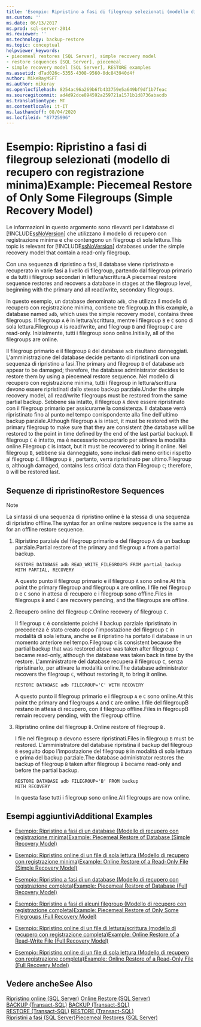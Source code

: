 ```yaml
---
title: 'Esempio: Ripristino a fasi di filegroup selezionati (modello di recupero con registrazione minima) | Microsoft Docs'
ms.custom: ''
ms.date: 06/13/2017
ms.prod: sql-server-2014
ms.reviewer: ''
ms.technology: backup-restore
ms.topic: conceptual
helpviewer_keywords:
- piecemeal restores [SQL Server], simple recovery model
- restore sequences [SQL Server], piecemeal
- simple recovery model [SQL Server], RESTORE examples
ms.assetid: d7ad026c-5355-4308-9560-0dc843940d4f
author: MikeRayMSFT
ms.author: mikeray
ms.openlocfilehash: 8254ac96a269b6fb433759e5a649bf9df1b7feac
ms.sourcegitcommit: ad4d92dce894592a259721a1571b1d8736abacdb
ms.translationtype: MT
ms.contentlocale: it-IT
ms.lasthandoff: 08/04/2020
ms.locfileid: "87725996"
---
```

# <a name="example-piecemeal-restore-of-only-some-filegroups-simple-recovery-model"></a><span data-ttu-id="f0858-102">Esempio: Ripristino a fasi di filegroup selezionati (modello di recupero con registrazione minima)</span><span class="sxs-lookup"><span data-stu-id="f0858-102">Example: Piecemeal Restore of Only Some Filegroups (Simple Recovery Model)</span></span>
  <span data-ttu-id="f0858-103">Le informazioni in questo argomento sono rilevanti per i database di [!INCLUDE[ssNoVersion](../../includes/ssnoversion-md.md)] che utilizzano il modello di recupero con registrazione minima e che contengono un filegroup di sola lettura.</span><span class="sxs-lookup"><span data-stu-id="f0858-103">This topic is relevant for [!INCLUDE[ssNoVersion](../../includes/ssnoversion-md.md)] databases under the simple recovery model that contain a read-only filegroup.</span></span>  
  
 <span data-ttu-id="f0858-104">Con una sequenza di ripristino a fasi, il database viene ripristinato e recuperato in varie fasi a livello di filegroup, partendo dal filegroup primario e da tutti i filegroup secondari in lettura/scrittura.</span><span class="sxs-lookup"><span data-stu-id="f0858-104">A piecemeal restore sequence restores and recovers a database in stages at the filegroup level, beginning with the primary and all read/write, secondary filegroups.</span></span>  
  
 <span data-ttu-id="f0858-105">In questo esempio, un database denominato `adb`, che utilizza il modello di recupero con registrazione minima, contiene tre filegroup.</span><span class="sxs-lookup"><span data-stu-id="f0858-105">In this example, a database named `adb`, which uses the simple recovery model, contains three filegroups.</span></span> <span data-ttu-id="f0858-106">Il filegroup `A` è in lettura/scrittura, mentre i filegroup `B` e `C` sono di sola lettura.</span><span class="sxs-lookup"><span data-stu-id="f0858-106">Filegroup `A` is read/write, and filegroup `B` and filegroup `C` are read-only.</span></span> <span data-ttu-id="f0858-107">Inizialmente, tutti i filegroup sono online.</span><span class="sxs-lookup"><span data-stu-id="f0858-107">Initially, all of the filegroups are online.</span></span>  
  
 <span data-ttu-id="f0858-108">Il filegroup primario e il filegroup `B` del database `adb` risultano danneggiati. L'amministrazione del database decide pertanto di ripristinarli con una sequenza di ripristino a fasi.</span><span class="sxs-lookup"><span data-stu-id="f0858-108">The primary and filegroup `B` of database `adb` appear to be damaged; therefore, the database administrator decides to restore them by using a piecemeal restore sequence.</span></span> <span data-ttu-id="f0858-109">Nel modello di recupero con registrazione minima, tutti i filegroup in lettura/scrittura devono essere ripristinati dallo stesso backup parziale.</span><span class="sxs-lookup"><span data-stu-id="f0858-109">Under the simple recovery model, all read/write filegroups must be restored from the same partial backup.</span></span> <span data-ttu-id="f0858-110">Sebbene sia intatto, il filegroup `A` deve essere ripristinato con il filegroup primario per assicurarne la consistenza. Il database verrà ripristinato fino al punto nel tempo corrispondente alla fine dell'ultimo backup parziale.</span><span class="sxs-lookup"><span data-stu-id="f0858-110">Although filegroup `A` is intact, it must be restored with the primary filegroup to make sure that they are consistent (the database will be restored to the point in time defined by the end of the last partial backup).</span></span> <span data-ttu-id="f0858-111">Il filegroup `C` è intatto, ma è necessario recuperarlo per attivare la modalità online.</span><span class="sxs-lookup"><span data-stu-id="f0858-111">Filegroup `C` is intact, but it must be recovered to bring it online.</span></span> <span data-ttu-id="f0858-112">Nel filegroup `B`, sebbene sia danneggiato, sono inclusi dati meno critici rispetto al filegroup `C`. Il filegroup `B` , pertanto, verrà ripristinato per ultimo.</span><span class="sxs-lookup"><span data-stu-id="f0858-112">Filegroup `B`, although damaged, contains less critical data than Filegroup `C`; therefore, `B` will be restored last.</span></span>  
  
## <a name="restore-sequences"></a><span data-ttu-id="f0858-113">Sequenze di ripristino</span><span class="sxs-lookup"><span data-stu-id="f0858-113">Restore Sequences</span></span>  
  
> [!NOTE]  
>  <span data-ttu-id="f0858-114">La sintassi di una sequenza di ripristino online è la stessa di una sequenza di ripristino offline.</span><span class="sxs-lookup"><span data-stu-id="f0858-114">The syntax for an online restore sequence is the same as for an offline restore sequence.</span></span>  
  
1.  <span data-ttu-id="f0858-115">Ripristino parziale del filegroup primario e del filegroup `A` da un backup parziale.</span><span class="sxs-lookup"><span data-stu-id="f0858-115">Partial restore of the primary and filegroup `A` from a partial backup.</span></span>  
  
    ```  
    RESTORE DATABASE adb READ_WRITE_FILEGROUPS FROM partial_backup   
    WITH PARTIAL, RECOVERY  
    ```  
  
     <span data-ttu-id="f0858-116">A questo punto il filegroup primario e il filegroup `A` sono online.</span><span class="sxs-lookup"><span data-stu-id="f0858-116">At this point the primary filegroup and filegroup `A` are online.</span></span> <span data-ttu-id="f0858-117">I file nei filegroup `B` e `C` sono in attesa di recupero e i filegroup sono offline.</span><span class="sxs-lookup"><span data-stu-id="f0858-117">Files in filegroups `B` and `C` are recovery pending, and the filegroups are offline.</span></span>  
  
2.  <span data-ttu-id="f0858-118">Recupero online del filegroup `C`.</span><span class="sxs-lookup"><span data-stu-id="f0858-118">Online recovery of filegroup `C`.</span></span>  
  
     <span data-ttu-id="f0858-119">Il filegroup `C` è consistente poiché il backup parziale ripristinato in precedenza è stato creato dopo l'impostazione del filegroup `C` in modalità di sola lettura, anche se il ripristino ha portato il database in un momento anteriore nel tempo.</span><span class="sxs-lookup"><span data-stu-id="f0858-119">Filegroup `C` is consistent because the partial backup that was restored above was taken after filegroup `C` became read-only, although the database was taken back in time by the restore.</span></span> <span data-ttu-id="f0858-120">L'amministratore del database recupera il filegroup `C`, senza ripristinarlo, per attivare la modalità online.</span><span class="sxs-lookup"><span data-stu-id="f0858-120">The database administrator recovers the filegroup `C`, without restoring it, to bring it online.</span></span>  
  
    ```  
    RESTORE DATABASE adb FILEGROUP='C' WITH RECOVERY  
    ```  
  
     <span data-ttu-id="f0858-121">A questo punto il filegroup primario e i filegroup `A` e `C` sono online.</span><span class="sxs-lookup"><span data-stu-id="f0858-121">At this point the primary and filegroups `A` and `C` are online.</span></span> <span data-ttu-id="f0858-122">I file del filegroupB restano in attesa di recupero, con il filegroup offline.</span><span class="sxs-lookup"><span data-stu-id="f0858-122">Files in filegroupB remain recovery pending, with the filegroup offline.</span></span>  
  
3.  <span data-ttu-id="f0858-123">Ripristino online del filegroup `B.`</span><span class="sxs-lookup"><span data-stu-id="f0858-123">Online restore of filegroup `B.`</span></span>  
  
     <span data-ttu-id="f0858-124">I file nel filegroup `B` devono essere ripristinati.</span><span class="sxs-lookup"><span data-stu-id="f0858-124">Files in filegroup `B` must be restored.</span></span> <span data-ttu-id="f0858-125">L'amministratore del database ripristina il backup del filegroup `B` eseguito dopo l'impostazione del filegroup `B` in modalità di sola lettura e prima del backup parziale.</span><span class="sxs-lookup"><span data-stu-id="f0858-125">The database administrator restores the backup of filegroup `B` taken after filegroup `B` became read-only and before the partial backup.</span></span>  
  
    ```  
    RESTORE DATABASE adb FILEGROUP='B' FROM backup   
    WITH RECOVERY  
    ```  
  
     <span data-ttu-id="f0858-126">In questa fase tutti i filegroup sono online.</span><span class="sxs-lookup"><span data-stu-id="f0858-126">All filegroups are now online.</span></span>  
  
## <a name="additional-examples"></a><span data-ttu-id="f0858-127">Esempi aggiuntivi</span><span class="sxs-lookup"><span data-stu-id="f0858-127">Additional Examples</span></span>  
  
-   [<span data-ttu-id="f0858-128">Esempio: Ripristino a fasi di un database &#40;Modello di recupero con registrazione minima&#41;</span><span class="sxs-lookup"><span data-stu-id="f0858-128">Example: Piecemeal Restore of Database &#40;Simple Recovery Model&#41;</span></span>](example-piecemeal-restore-of-database-simple-recovery-model.md)  
  
-   [<span data-ttu-id="f0858-129">Esempio: Ripristino online di un file di sola lettura &#40;Modello di recupero con registrazione minima&#41;</span><span class="sxs-lookup"><span data-stu-id="f0858-129">Example: Online Restore of a Read-Only File &#40;Simple Recovery Model&#41;</span></span>](example-online-restore-of-a-read-only-file-simple-recovery-model.md)  
  
-   [<span data-ttu-id="f0858-130">Esempio: Ripristino a fasi di un database &#40;Modello di recupero con registrazione completa&#41;</span><span class="sxs-lookup"><span data-stu-id="f0858-130">Example: Piecemeal Restore of Database &#40;Full Recovery Model&#41;</span></span>](example-piecemeal-restore-of-database-full-recovery-model.md)  
  
-   [<span data-ttu-id="f0858-131">Esempio: Ripristino a fasi di alcuni filegroup &#40;Modello di recupero con registrazione completa&#41;</span><span class="sxs-lookup"><span data-stu-id="f0858-131">Example: Piecemeal Restore of Only Some Filegroups &#40;Full Recovery Model&#41;</span></span>](example-piecemeal-restore-of-only-some-filegroups-full-recovery-model.md)  
  
-   [<span data-ttu-id="f0858-132">Esempio: Ripristino online di un file di lettura/scrittura &#40;modello di recupero con registrazione completa&#41;</span><span class="sxs-lookup"><span data-stu-id="f0858-132">Example: Online Restore of a Read-Write File &#40;Full Recovery Model&#41;</span></span>](example-online-restore-of-a-read-write-file-full-recovery-model.md)  
  
-   [<span data-ttu-id="f0858-133">Esempio: Ripristino online di un file di sola lettura &#40;Modello di recupero con registrazione completa&#41;</span><span class="sxs-lookup"><span data-stu-id="f0858-133">Example: Online Restore of a Read-Only File &#40;Full Recovery Model&#41;</span></span>](example-online-restore-of-a-read-only-file-full-recovery-model.md)  
  
## <a name="see-also"></a><span data-ttu-id="f0858-134">Vedere anche</span><span class="sxs-lookup"><span data-stu-id="f0858-134">See Also</span></span>  
 <span data-ttu-id="f0858-135">[Ripristino online &#40;SQL Server&#41;](online-restore-sql-server.md) </span><span class="sxs-lookup"><span data-stu-id="f0858-135">[Online Restore &#40;SQL Server&#41;](online-restore-sql-server.md) </span></span>  
 <span data-ttu-id="f0858-136">[BACKUP &#40;Transact-SQL&#41;](/sql/t-sql/statements/backup-transact-sql) </span><span class="sxs-lookup"><span data-stu-id="f0858-136">[BACKUP &#40;Transact-SQL&#41;](/sql/t-sql/statements/backup-transact-sql) </span></span>  
 <span data-ttu-id="f0858-137">[RESTORE &#40;Transact-SQL&#41;](/sql/t-sql/statements/restore-statements-transact-sql) </span><span class="sxs-lookup"><span data-stu-id="f0858-137">[RESTORE &#40;Transact-SQL&#41;](/sql/t-sql/statements/restore-statements-transact-sql) </span></span>  
 [<span data-ttu-id="f0858-138">Ripristini a fasi &#40;SQL Server&#41;</span><span class="sxs-lookup"><span data-stu-id="f0858-138">Piecemeal Restores &#40;SQL Server&#41;</span></span>](piecemeal-restores-sql-server.md)  
  
  
